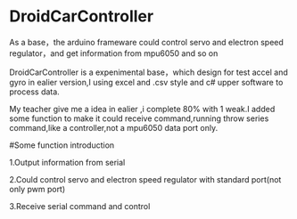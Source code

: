 # DroidCarController
As a base，the arduino frameware could control servo and electron speed regulator，and get information from mpu6050 and so on



DroidCarController is a expenimental base，which design for test accel and gyro in ealier version,I using excel and .csv style and c# upper software to process data.



My teacher give me a idea in ealier ,i complete 80% with 1 weak.I added some function to make it could receive command,running throw series command,like a controller,not a mpu6050 data port only.




#Some function introduction


1.Output information from serial


2.Could control servo and electron speed regulator with standard port(not only pwm port) 


3.Receive serial command and control

